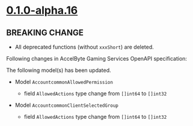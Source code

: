 # [0.1.0-alpha.16]

## BREAKING CHANGE

- All deprecated functions (without `xxxShort`) are deleted.

Following changes in AccelByte Gaming Services OpenAPI specification:

The following model(s) has been updated.

- Model `AccountcommonAllowedPermission`
  - field `AllowedActions` type change from `[]int64` to `[]int32`

- Model `AccountcommonClientSelectedGroup`
  - field `AllowedActions` type change from `[]int64` to `[]int32`

[0.1.0-alpha.16]: https://github.com/AccelByte/accelbyte-go-modular-sdk/compare/iam-sdk/v0.1.0-alpha.15..iam-sdk/v0.1.0-alpha.16
